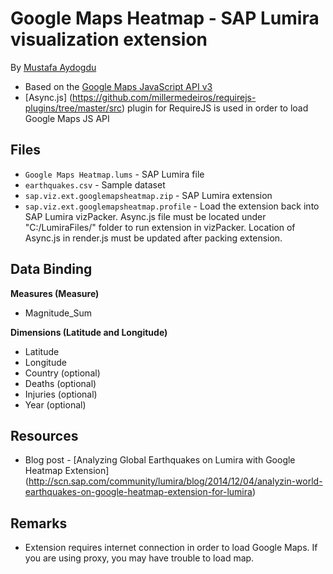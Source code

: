 Google Maps Heatmap - SAP Lumira visualization extension
=================================================
By [Mustafa Aydogdu](hscn.sap.com/people/mustafa.aydogdu)

 * Based on the [Google Maps JavaScript API v3](https://developers.google.com/maps/documentation/javascript/tutorial)
 * [Async.js] (https://github.com/millermedeiros/requirejs-plugins/tree/master/src) plugin for RequireJS is used in order to load Google Maps JS API

Files
-----------
* `Google Maps Heatmap.lums` - SAP Lumira file
* `earthquakes.csv` - Sample dataset
* `sap.viz.ext.googlemapsheatmap.zip` - SAP Lumira extension
* `sap.viz.ext.googlemapsheatmap.profile` - Load the extension back into SAP Lumira vizPacker. Async.js file must be located under "C:/LumiraFiles/" folder to run extension in vizPacker. Location of Async.js in render.js must be updated after packing extension.

Data Binding
-------------------------------------------
<strong>Measures (Measure)</strong>
* Magnitude_Sum

<strong>Dimensions (Latitude and Longitude)</strong>
* Latitude
* Longitude
* Country (optional)
* Deaths (optional)
* Injuries (optional)
* Year (optional)

Resources
-----------
* Blog post - [Analyzing Global Earthquakes on Lumira with Google Heatmap Extension] (http://scn.sap.com/community/lumira/blog/2014/12/04/analyzin-world-earthquakes-on-google-heatmap-extension-for-lumira)

Remarks
-----------
* Extension requires internet connection in order to load Google Maps. If you are using proxy, you may have trouble to load map. 
